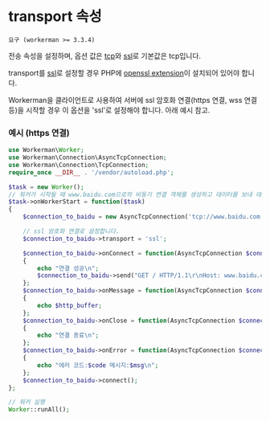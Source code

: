 # transport 속성
```요구 (workerman >= 3.3.4)```

전송 속성을 설정하며, 옵션 값은 [tcp](https://baike.baidu.com/subview/32754/8048820.htm)와 [ssl](https://baike.baidu.com/view/525499.htm)로 기본값은 tcp입니다.

transport를 [ssl](https://baike.baidu.com/view/525499.htm)로 설정할 경우 PHP에 [openssl extension](https://php.net/manual/zh/book.openssl.php)이 설치되어 있어야 합니다.

Workerman을 클라이언트로 사용하여 서버에 ssl 암호화 연결(https 연결, wss 연결 등)을 시작할 경우 이 옵션을 'ssl'로 설정해야 합니다. 아래 예시 참고.

### 예시 (https 연결)
```php
use Workerman\Worker;
use Workerman\Connection\AsyncTcpConnection;
use Workerman\Connection\TcpConnection;
require_once __DIR__ . '/vendor/autoload.php';

$task = new Worker();
// 워커가 시작될 때 www.baidu.com으로의 비동기 연결 객체를 생성하고 데이터를 보내 데이터를 받습니다.
$task->onWorkerStart = function($task)
{
    $connection_to_baidu = new AsyncTcpConnection('tcp://www.baidu.com:443');

    // ssl 암호화 연결로 설정합니다.
    $connection_to_baidu->transport = 'ssl';

    $connection_to_baidu->onConnect = function(AsyncTcpConnection $connection_to_baidu)
    {
        echo "연결 성공\n";
        $connection_to_baidu->send("GET / HTTP/1.1\r\nHost: www.baidu.com\r\nConnection: keep-alive\r\n\r\n");
    };
    $connection_to_baidu->onMessage = function(AsyncTcpConnection $connection_to_baidu, $http_buffer)
    {
        echo $http_buffer;
    };
    $connection_to_baidu->onClose = function(AsyncTcpConnection $connection_to_baidu)
    {
        echo "연결 종료\n";
    };
    $connection_to_baidu->onError = function(AsyncTcpConnection $connection_to_baidu, $code, $msg)
    {
        echo "에러 코드:$code 메시지:$msg\n";
    };
    $connection_to_baidu->connect();
};

// 워커 실행
Worker::runAll();
```
